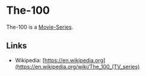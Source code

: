 # The-100

The-100 is a [Movie-Series](200300003.md).

## Links

- Wikipedia: [https://en.wikipedia.org](https://en.wikipedia.org/wiki/The_100_(TV_series)
